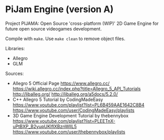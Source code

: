 # PiJam Engine (version A)
Project PIJAMA: Open Source 'cross-platform (WIP)' 2D Game Engine for future open source videogames development.

Compile with `make`. Use `make clean` to remove object files.

Libraries:
- Allegro
- GLM

Sources:
- Allegro 5 Official Page
		https://www.allegro.cc/
		https://wiki.allegro.cc/index.php?title=Allegro_5_API_Tutorials
		http://liballeg.org/
		http://liballeg.org/a5docs/5.2.0/
- C++ Allegro 5 Tutorial by CodingMadeEasy
		https://www.youtube.com/playlist?list=PL6B459AAE1642C8B4
		https://www.youtube.com/user/CodingMadeEasy/playlists
- 3D Game Engine Development Tutorial by thebennybox
		https://www.youtube.com/playlist?list=PLEETnX-uPtBXP_B2yupUKlflXBznWIlL5
		https://www.youtube.com/user/thebennybox/playlists
